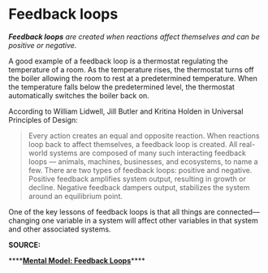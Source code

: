 # Feedback loops

_**Feedback loops** are created when reactions affect themselves and can be positive or negative._ 

A good example of a feedback loop is a thermostat regulating the temperature of a room. As the temperature rises, the thermostat turns off the boiler allowing the room to rest at a predetermined temperature. When the temperature falls below the predetermined level, the thermostat automatically switches the boiler back on. 

According to William Lidwell, Jill Butler and Kritina Holden in Universal Principles of Design: 

> Every action creates an equal and opposite reaction. When reactions loop back to affect themselves, a feedback loop is created. All real-world systems are composed of many such interacting feedback loops — animals, machines, businesses, and ecosystems, to name a few. There are two types of feedback loops: positive and negative. Positive feedback amplifies system output, resulting in growth or decline. Negative feedback dampers output, stabilizes the system around an equilibrium point.

One of the key lessons of feedback loops is that all things are connected—changing one variable in a system will affect other variables in that system and other associated systems. 

**SOURCE:** 

\*\*\*\*[**Mental Model: Feedback Loops**](https://fs.blog/2011/10/mental-model-feedback-loops/)\*\*\*\*

